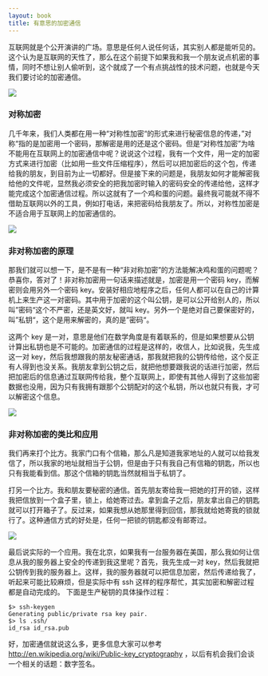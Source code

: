 ```yaml
---
layout: book
title: 有意思的加密通信
---
```


互联网就是个公开演讲的广场。意思是任何人说任何话，其实别人都是能听见的。这个认为是互联网的天性了，那么在这个前提下如果我和我一个朋友说点机密的事情，同时不想让别人偷听到，这个就成了一个有点挑战性的技术问题，也就是今天我们要讨论的加密通信。

![](http://media.haoduoshipin.com/pic/peterpic/mim.png)


### 对称加密
几千年来，我们人类都在用一种“对称性加密“的形式来进行秘密信息的传递，”对称“指的是加密用一个密码，那解密是用的还是这个密码。但是“对称性加密”为啥不能用在互联网上的加密通信中呢？说说这个过程，我有一个文件，用一定的加密方式来进行加密（比如用一些文件压缩程序），然后可以把加密后的这个包，传递给我的朋友，到目前为止一切都好。但是接下来的问题是，我朋友如何才能解密我给他的文件呢，显然我必须安全的把我加密时输入的密码安全的传递给他，这样才能完成这个加密通信过程。所以这就有了一个鸡和蛋的问题。最终我可能就不得不借助互联网以外的工具，例如打电话，来把密码给我朋友了。所以，对称性加密是不适合用于互联网上的加密通信的。

![](http://media.haoduoshipin.com/pic/peterpic/dui_chen.png)

### 非对称加密的原理
那我们就可以想一下，是不是有一种“非对称加密”的方法能解决鸡和蛋的问题呢？恭喜你，答对了！非对称加密用一句话来描述就是，加密是用一个密码 key，而解密则会用另外一个密码 key。安装好相应地程序之后，任何人都可以在自己的计算机上来生产这一对密码。其中用于加密的这个叫公钥，是可以公开给别人的，所以叫”密码“这个不严密，还是英文好，就叫 key。另外一个是绝对自己要保密好的，叫”私钥“，这个是用来解密的，真的是”密码“。

这两个 key 是一对，意思是他们在数学角度是有着联系的，但是如果想要从公钥计算出私钥也是不可能的。加密通信的过程是这样的，收信人，比如说我，先生成这一对 key，然后我想跟我的朋友秘密通话，那我就把我的公钥传给他，这个反正有人得到也没关系。我朋友拿到公钥之后，就把他想要跟我说的话进行加密，然后把加密后的信息通过互联网传给我，整个互联网上，即使有其他人得到了这些加密数据也没用，因为只有我拥有跟那个公钥配对的这个私钥，所以也就只有我，才可以解密这个信息。

![](http://media.haoduoshipin.com/pic/peterpic/fei_duicheng.png)

### 非对称加密的类比和应用

我们再来打个比方。我家门口有个信箱，那么凡是知道我家地址的人就可以给我发信了，所以我家的地址就相当于公钥，但是由于只有我自己有信箱的钥匙，所以也只有我能看到信。那这个信箱的钥匙当然就相当于私钥了。


打另一个比方。我和朋友要秘密的通信。首先朋友寄给我一把她的打开的锁，这样我把信放到一个盒子里，锁上，给她寄过去。拿到盒子之后，朋友拿出自己的钥匙就可以打开箱子了。反过来，如果我想从她那里得到回信，那我就给她寄我的锁就行了。这种通信方式的好处是，任何一把锁的钥匙都没有邮寄过。

![](http://media.haoduoshipin.com/pic/peterpic/letter.png)

最后说实际的一个应用。我在北京，如果我有一台服务器在美国，那么我如何让信息从我的服务器上安全的传递到我这里呢？首先，我先生成一对 key，然后我就把公钥传到我的服务器上。这样，我的服务器就可以把信息加密，然后传递给我了，听起来可能比较麻烦，但是实际中有 ssh 这样的程序帮忙，其实加密和解密过程都是自动完成的。 下面是生产秘钥的具体操作过程：

~~~
$> ssh-keygen
Generating public/private rsa key pair.
$> ls .ssh/
id_rsa id_rsa.pub
~~~

好，加密通信就说这么多，更多信息大家可以参考 <http://en.wikipedia.org/wiki/Public-key_cryptography> ，以后有机会我们会谈一个相关的话题：数字签名。

